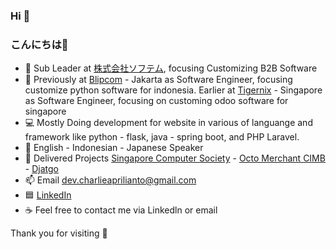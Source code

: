 ### Hi 👋
### こんにちは👋
- 🔭 Sub Leader at [株式会社ソフテム](https://www.softem.co.jp/), focusing Customizing B2B Software 
- 💼 Previously at [Blipcom](https://www.blipcom.com/about_us/) - Jakarta as Software Engineer, focusing customize python software for indonesia. 
      Earlier at [Tigernix](https://www.tigernix.com/about-us) - Singapore as Software Engineer, focusing on customing odoo software for singapore
- 💻 Mostly Doing development for website in various of languange and framework like python - flask, java - spring boot, and PHP Laravel. 
- 👀 English - Indonesian - Japanese Speaker
- 🚀 Delivered Projects [Singapore Computer Society](https://wwww.scs.org.sg/) - [Octo Merchant CIMB](https://www.cimbniaga.co.id/id/personal/digital-banking/octo-merchant) - [Djatgo](https://djatgo.id/)
- 📫 Email dev.charlieaprilianto@gmail.com
- 🟦 [LinkedIn](https://www.linkedin.com/in/charlie-aprilianto/)
- :coffee: Feel free to contact me via Linkedln or email 

Thank you for visiting :raised_hands: 

